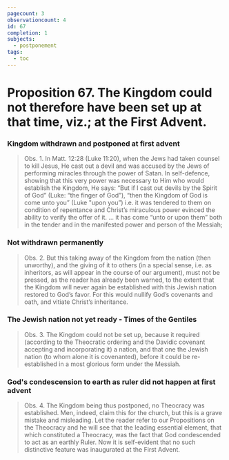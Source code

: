 ```yaml
---
pagecount: 3
observationcount: 4
id: 67
completion: 1
subjects:
  - postponement
tags:
  - toc
---
```

# Proposition 67. The Kingdom could not therefore have been set up at that time, viz.; at the First Advent.
### Kingdom withdrawn and postponed at first advent
>Obs. 1. In Matt. 12:28 (Luke 11:20), when the Jews had taken counsel to kill Jesus, He cast out a devil and was accused by the Jews of performing miracles through the power of Satan. In self-defence, showing that this very power was necessary to Him who would establish the Kingdom, He says: “But if I cast out devils by the Spirit of God” (Luke: “the finger of God”), “then the Kingdom of God is come unto you” (Luke "upon you”) i.e. it was tendered to them on condition of repentance and Christ’s miraculous power evinced the ability to verify the offer of it.
>...
>it has come “unto or upon them” both in the tender and in the manifested power and person of the Messiah;
### Not withdrawn permanently
>Obs. 2. But this taking away of the Kingdom from the nation (then unworthy), and the giving of it to others (in a special sense, i.e. as inheritors, as will appear in the course of our argument), must not be pressed, as the reader has already been warned, to the extent that the Kingdom will never again be established with this Jewish nation restored to God’s favor. For this would nullify God’s covenants and oath, and vitiate Christ’s inheritance.
### The Jewish nation not yet ready - Times of the Gentiles
>Obs. 3. The Kingdom could not be set up, because it required (according to the Theocratic ordering and the Davidic covenant accepting and incorporating it) a nation, and that one the Jewish nation (to whom alone it is covenanted), before it could be re-established in a most glorious form under the Messiah.
### God's condescension to earth as ruler did not happen at first advent 
>Obs. 4. The Kingdom being thus postponed, no Theocracy was established. Men, indeed, claim this for the church, but this is a grave mistake and misleading. Let the reader refer to our Propositions on the Theocracy and he will see that the leading essential element, that which constituted a Theocracy, was the fact that God condescended to act as an earthly Ruler. Now it is self-evident that no such distinctive feature was inaugurated at the First Advent.


